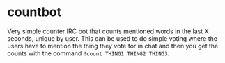 countbot
========

Very simple counter IRC bot that counts mentioned words in the last X seconds,
unique by user. This can be used to do simple voting where the users have to
mention the thing they vote for in chat and then you get the counts with the
command `!count THING1 THING2 THING3`.
